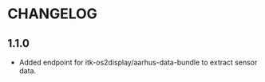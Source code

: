 # CHANGELOG

## 1.1.0

* Added endpoint for itk-os2display/aarhus-data-bundle to extract sensor data.
